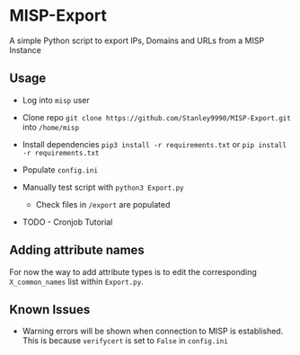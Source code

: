 # MISP-Export
A simple Python script to export IPs, Domains and URLs from a MISP Instance

## Usage
- Log into `misp` user
- Clone repo `git clone https://github.com/Stanley9990/MISP-Export.git` into `/home/misp`
- Install dependencies `pip3 install -r requirements.txt` or `pip install -r requirements.txt`
- Populate `config.ini`
- Manually test script with `python3 Export.py`
    - Check files in `/export` are populated


- TODO - Cronjob Tutorial

## Adding attribute names
For now the way to add attribute types is to edit the corresponding `X_common_names` list within `Export.py`.

## Known Issues
- Warning errors will be shown when connection to MISP is established. This is because `verifycert` is set to `False` in `config.ini`
